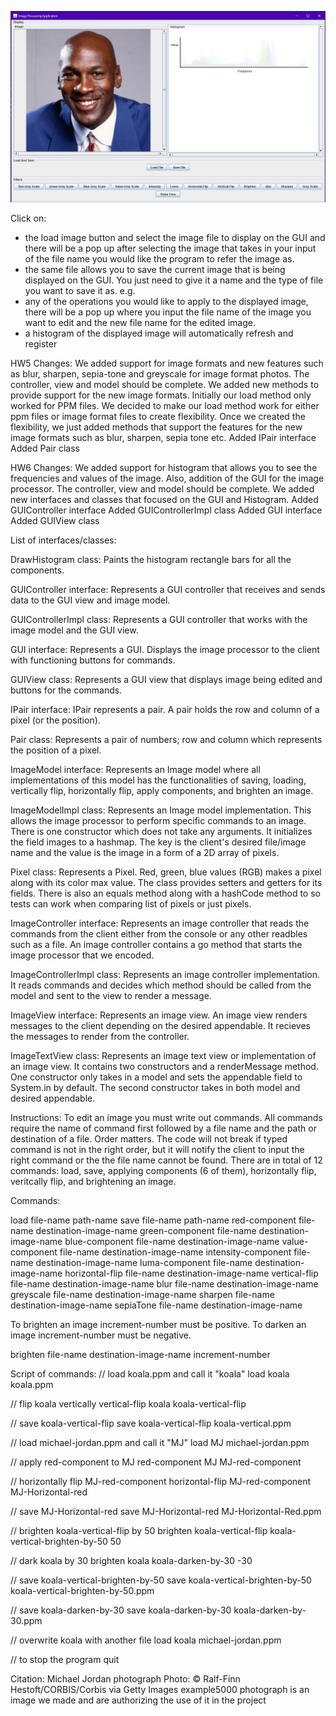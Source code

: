 ![solarized palette](https://github.com/JeffGuo576/Image-Processor/blob/main/GUIScreenShot.png)

Click on:
- the load image button and select the image file to display on the GUI and there will be a pop up
after selecting the image that takes in your input of the file name you would like the program
to refer the image as.
- the same file allows you to save the current image that is being displayed on the GUI. You just
need to give it a name and the type of file you want to save it as. e.g.
- any of the operations you would like to apply to the displayed image, there will be a pop up
where you input the file name of the image you want to edit and the new file name for the
edited image.
- a histogram of the displayed image will automatically refresh and register

HW5 Changes:
We added support for image formats and new features such as blur, sharpen, sepia-tone and greyscale for image format photos.
The controller, view and model should be complete. We added new methods to provide support for the new image formats. Initially our load method only worked for PPM files. We decided to make our load method work for either ppm files or image format files to create flexibility.
Once we created the flexibility, we just added methods that support the features for the new image formats such as blur, sharpen, sepia tone etc.
Added IPair interface
Added Pair class


HW6 Changes:
We added support for histogram that allows you to see the frequencies and values of the image. Also, addition of the GUI for the image processor.
The controller, view and model should be complete. We added new interfaces and classes that focused on the GUI and Histogram.
Added GUIController interface
Added GUIControllerImpl class
Added GUI interface
Added GUIView class

List of interfaces/classes:

DrawHistogram class:
Paints the histogram rectangle bars for all the components.

GUIController interface:
Represents a GUI controller that receives and sends data to the GUI view and image model.

GUIControllerImpl class:
Represents a GUI controller that works with the image model and the GUI view.

GUI interface:
Represents a GUI. Displays the image processor to the client with functioning buttons for commands.

GUIView class:
Represents a GUI view that displays image being edited and buttons for the commands.

IPair interface:
IPair represents a pair. A pair holds the row and column of a pixel (or the position).

Pair class:
Represents a pair of numbers; row and column which represents the position of a pixel.

ImageModel interface:
Represents an Image model where all implementations of this model has the functionalities of saving, loading, vertically flip, horizontally flip, apply components, and brighten an image. 

ImageModelImpl class:
Represents an Image model implementation. This allows the image processor to perform specific commands to an image. There is one constructor which does not take any arguments. It initializes the field images to a hashmap. The key is the client's desired file/image name and the value is the image in a form of a 2D array of pixels.

Pixel class:
Represents a Pixel. Red, green, blue values (RGB) makes a pixel along with its color max value. The class provides setters and getters for its fields. There is also an equals method along with a hashCode method to so tests can work when comparing list of pixels or just pixels.

ImageController interface:
Represents an image controller that reads the commands from the client either from the console or any other readbles such as a file. An image controller contains a go method that starts the image processor that we encoded.

ImageControllerImpl class:
Represents an image controller implementation. It reads commands and decides which method should be called from the model and sent to the view to render a message.

ImageView interface:
Represents an image view. An image view renders messages to the client depending on the desired appendable. It recieves the messages to render
from the controller.

ImageTextView class:
Represents an image text view or implementation of an image view. It contains two constructors and a renderMessage method. One constructor only takes in a model and sets the appendable field to System.in by default. The second constructor takes in both model and desired appendable.

Instructions:
To edit an image you must write out commands. All commands require the name of command first followed by a file name and the path or destination of a file. Order matters. The code will not break if typed command is not in the right order, but it will notify the client to input the right command or the the file name cannot be found. There are in total of 12 commands: load, save, applying components (6 of them), horizontally flip, veritcally flip, and brightening an image.

Commands:

load file-name path-name
save file-name path-name
red-component file-name destination-image-name
green-component file-name destination-image-name
blue-component file-name destination-image-name
value-component file-name destination-image-name
intensity-component file-name destination-image-name
luma-component file-name destination-image-name
horizontal-flip file-name destination-image-name
vertical-flip file-name destination-image-name
blur file-name destination-image-name
greyscale file-name destination-image-name
sharpen file-name destination-image-name
sepiaTone file-name destination-image-name

To brighten an image increment-number must be positive.
To darken an image increment-number must be negative.

brighten file-name destination-image-name increment-number

Script of commands:
// load koala.ppm and call it "koala"
load koala koala.ppm

// flip koala vertically
vertical-flip koala koala-vertical-flip

// save koala-vertical-flip
save koala-vertical-flip koala-vertical.ppm

// load michael-jordan.ppm and call it "MJ"
load MJ michael-jordan.ppm

// apply red-component to MJ
red-component MJ MJ-red-component

// horizontally flip MJ-red-component
horizontal-flip MJ-red-component MJ-Horizontal-red

// save MJ-Horizontal-red
save MJ-Horizontal-red MJ-Horizontal-Red.ppm

// brighten koala-vertical-flip by 50
brighten koala-vertical-flip koala-vertical-brighten-by-50 50

// dark koala by 30
brighten koala koala-darken-by-30 -30

// save koala-vertical-brighten-by-50
save koala-vertical-brighten-by-50 koala-vertical-brighten-by-50.ppm

// save koala-darken-by-30
save koala-darken-by-30 koala-darken-by-30.ppm

// overwrite koala with another file
load koala michael-jordan.ppm

// to stop the program
quit

Citation:
Michael Jordan photograph
Photo: © Ralf-Finn Hestoft/CORBIS/Corbis via Getty Images
example5000 photograph is an image we made and are authorizing the use of it in the project
